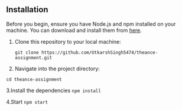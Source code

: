## Installation

Before you begin, ensure you have Node.js and npm installed on your machine. You can download and install them from [here](https://nodejs.org/).

1. Clone this repository to your local machine:

   ```git clone https://github.com/UtkarshSingh5474/theance-assignment.git```

2. Navigate into the project directory:

```cd theance-assignment```

3.Install the dependencies
```npm install```

4.Start 
``npm start``


